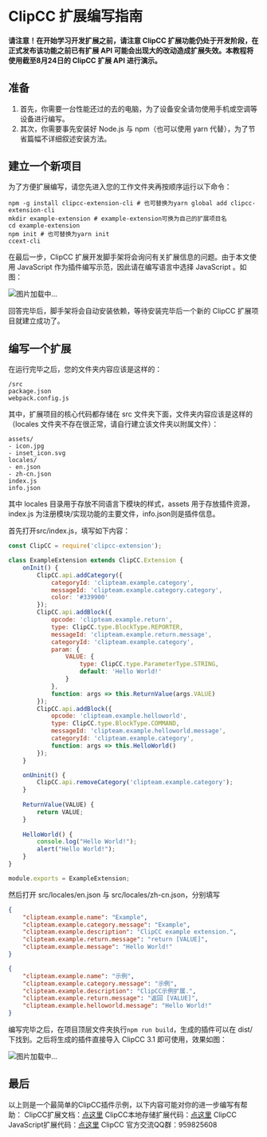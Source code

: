 # ClipCC 扩展编写指南

#### 请注意！在开始学习开发扩展之前，请注意 ClipCC 扩展功能**仍处于开发阶段**，在正式发布该功能之前已有扩展 API 可能会出现大的改动造成扩展失效。本教程将使用截至8月24日的 ClipCC 扩展 API 进行演示。

## 准备

1. 首先，你需要一台性能还过的去的电脑，为了设备安全请勿使用手机或空调等设备进行编写。
2. 其次，你需要事先安装好 Node.js 与 npm（也可以使用 yarn 代替），为了节省篇幅不详细叙述安装方法。

## 建立一个新项目

为了方便扩展编写，请您先进入您的工作文件夹再按顺序运行以下命令：

```shell
npm -g install clipcc-extension-cli # 也可替换为yarn global add clipcc-extension-cli
mkdir example-extension # example-extension可换为自己的扩展项目名
cd example-extension
npm init # 也可替换为yarn init
ccext-cli
```

在最后一步，ClipCC 扩展开发脚手架将会询问有关扩展信息的问题。由于本文使用 JavaScript 作为插件编写示范，因此请在编写语言中选择 JavaScript 。如图：

![图片加载中...](https://s3.jpg.cm/2021/08/22/IbEeHG.png)

回答完毕后，脚手架将会自动安装依赖，等待安装完毕后一个新的 ClipCC 扩展项目就建立成功了。

## 编写一个扩展

在运行完毕之后，您的文件夹内容应该是这样的：

```
/src
package.json
webpack.config.js
```

其中，扩展项目的核心代码都存储在 src 文件夹下面，文件夹内容应该是这样的（locales 文件夹不存在很正常，请自行建立该文件夹以附属文件）：

```
assets/
- icon.jpg
- inset_icon.svg
locales/
- en.json
- zh-cn.json
index.js
info.json
```

其中 locales 目录用于存放不同语言下模块的样式，assets 用于存放插件资源，index.js 为注册模块/实现功能的主要文件，info.json则是插件信息。

首先打开src/index.js，填写如下内容：

```javascript
const ClipCC = require('clipcc-extension');

class ExampleExtension extends ClipCC.Extension {
    onInit() {
        ClipCC.api.addCategory({
            categoryId: 'clipteam.example.category',
            messageId: 'clipteam.example.category.category',
            color: '#339900'
        });
        ClipCC.api.addBlock({
            opcode: 'clipteam.example.return',
            type: ClipCC.type.BlockType.REPORTER,
            messageId: 'clipteam.example.return.message',
            categoryId: 'clipteam.example.category',
            param: {
                VALUE: {
                    type: ClipCC.type.ParameterType.STRING,
                    default: 'Hello World!'
                }
            },
            function: args => this.ReturnValue(args.VALUE)
        });
        ClipCC.api.addBlock({
            opcode: 'clipteam.example.helloworld',
            type: ClipCC.type.BlockType.COMMAND,
            messageId: 'clipteam.example.helloworld.message',
            categoryId: 'clipteam.example.category',
            function: args => this.HelloWorld()
        });
    }

    onUninit() {
        ClipCC.api.removeCategory('clipteam.example.category');
    }
    
    ReturnValue(VALUE) {
        return VALUE;
    }
    
    HelloWorld() {
        console.log("Hello World!");
        alert("Hello World!");
    }
}

module.exports = ExampleExtension;
```

然后打开 src/locales/en.json 与 src/locales/zh-cn.json，分别填写

```json
{
    "clipteam.example.name": "Example",
    "clipteam.example.category.message": "Example",
    "clipteam.example.description": "ClipCC example extension.",
    "clipteam.example.return.message": "return [VALUE]",
    "clipteam.example.message": "Hello World!"
}

```

```json
{
    "clipteam.example.name": "示例",
    "clipteam.example.category.message": "示例",
    "clipteam.example.description": "ClipCC示例扩展.",
    "clipteam.example.return.message": "返回 [VALUE]",
    "clipteam.example.helloworld.message": "Hello World!"
}

```

编写完毕之后，在项目顶层文件夹执行``npm run build``，生成的插件可以在 dist/ 下找到。之后将生成的插件直接导入 ClipCC 3.1 即可使用，效果如图：

![图片加载中...](https://s3.jpg.cm/2021/08/22/IbEuKQ.png)

## 最后

以上则是一个最简单的ClipCC插件示例，以下内容可能对你的进一步编写有帮助：
ClipCC扩展文档：[点这里](https://clipteam.github.io/clipcc-extension/)
ClipCC本地存储扩展代码：[点这里](https://github.com/Clipteam/clipcc-extension-local-storage)
ClipCC JavaScript扩展代码：[点这里](https://github.com/SinanGentoo/clipcc-extension-javascript)
ClipCC 官方交流QQ群：959825608
